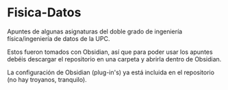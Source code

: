 # Fisica-Datos
Apuntes de algunas asignaturas del doble grado de ingeniería física/ingeniería de datos de la UPC.

Estos fueron tomados con Obsidian, así que para poder usar los apuntes debéis descargar el repositorio en una carpeta y abrirla dentro de Obsidian.

La configuración de Obsidian (plug-in's) ya está incluida en el repositorio (no hay troyanos, tranquilo).